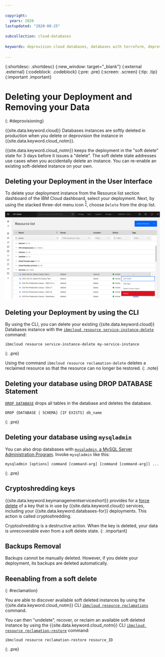 ```yaml
---

copyright:
  years: 2020
lastupdated: "2020-08-25"

subcollection: cloud-databases

keywords: deprovision cloud databases, databases with terraform, deprovisioning parameters, delete

---
```


{:shortdesc: .shortdesc}
{:new_window: target="_blank"}
{:external .external}
{:codeblock: .codeblock}
{:pre: .pre}
{:screen: .screen}
{:tip: .tip}
{:important .important}


# Deleting your Deployment and Removing your Data
{: #deprovisioning}

{{site.data.keyword.cloud}} Databases instances are softly deleted in production when you delete or deprovision the instance in {{site.data.keyword.cloud_notm}}. 

{{site.data.keyword.cloud_notm}} keeps the deployment in the "soft delete" state for 3 days before it issues a "delete". The soft delete state addresses use cases when you accidentally delete an instance. You can re-enable an existing soft-deleted instance on your own.

## Deleting your Deployment in the User Interface 
To delete your deployment instance from the Resource list section dashboard of the IBM Cloud dashboard, select your deployment. Next, by using the stacked three-dot menu icon ![Stacked three dots icon](images/stacked-three-dots.png), choose `Delete` from the drop list. 

![List of service instances on the Resource List](images/softdelete-ui-instance-mysql.png)

## Deleting your Deployment by using the CLI
By using the CLI, you can delete your existing {{site.data.keyword.cloud}} Databases instance with the [`ibmcloud resource service-instance-delete`](https://cloud.ibm.com/docs/cli?topic=cli-ibmcloud_commands_resource#ibmcloud_resource_service_instance_delete) command:
```
ibmcloud resource service-instance-delete my-service-instance
```
{: .pre}

Using the command `ibmcloud resource reclamation-delete` deletes a reclaimed resource so that the resource can no longer be restored.
{: .note}

## Deleting your database using DROP DATABASE Statement 
[`DROP DATABASE`](https://dev.mysql.com/doc/refman/5.7/en/drop-database.html) drops all tables in the database and deletes the database. 

```
DROP {DATABASE | SCHEMA} [IF EXISTS] db_name
```
{: .pre}

## Deleting your database using `mysqladmin`
You can also drop databases with [`mysqladmin`, a MySQL Server Administration Program](https://dev.mysql.com/doc/refman/5.7/en/mysqladmin.html).
Invoke `mysqladmin` like this: 

```
mysqladmin [options] command [command-arg] [command [command-arg]] ...
```
{: .pre}

## Cryptoshredding keys

{{site.data.keyword.keymanagementserviceshort}} provides for a [force delete](/docs/key-protect?topic=key-protect-delete-keys) of a key that is in use by {{site.data.keyword.cloud}} services, including your {{site.data.keyword.databases-for}} deployments. This action is called cryptoshredding. 

Cryptoshredding is a destructive action. When the key is deleted, your data is unrecoverable even from a soft delete state.
{: .important}

## Backups Removal

Backups cannot be manually deleted. However, if you delete your deployment, its backups are deleted automatically. 

## Reenabling from a soft delete
{: #reclamation}

You are able to discover available soft deleted instances by using the {{site.data.keyword.cloud_notm}} CLI [`ibmcloud resource reclamations`](https://cloud.ibm.com/docs/cli?topic=cli-ibmcloud_commands_resource#ibmcloud_resource_reclamations) command.

You can then "undelete", recover, or reclaim an available soft deleted instance by using the {{site.data.keyword.cloud_notm}} CLI [`ibmcloud resource reclamation-restore`](https://cloud.ibm.com/docs/cli?topic=cli-ibmcloud_commands_resource#ibmcloud_resource_reclamation_restore) command:
```
ibmcloud resource reclamation-restore resource_ID
```
{: .pre}
